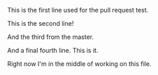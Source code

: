 This is the first line used for the pull request test.

This is the second line!

And the third from the master.

And a final fourth line. This is it.

Right now I'm in the middle of working on this file.